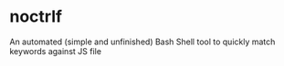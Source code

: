 # noctrlf
An automated (simple and unfinished) Bash Shell tool to quickly match keywords against JS file
